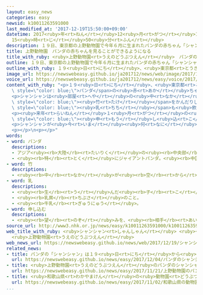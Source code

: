 ```yaml
---
layout: easy_news
categories: easy
newsid: k10011263591000
last_modified_at: '2017-12-19T15:50:00+09:00'
datetime: 2017<ruby>年<rt>ねん</rt></ruby>12<ruby>月<rt>がつ</rt></ruby>19<ruby>日<rt>にち</rt></ruby>
  15<ruby>時<rt>じ</rt></ruby>50<ruby>分<rt>ふん</rt></ruby>
description: １９日、東京都の上野動物園で今年６月に生まれたパンダの赤ちゃん「シャンシャン」を見ることができるようになりました。
title: 上野動物園　パンダの赤ちゃんを見ることができるようになる
title_with_ruby: <ruby>上野動物園<rt>うえのどうぶつえん</rt></ruby>　パンダの<ruby>赤<rt>あか</rt></ruby>ちゃんを<ruby>見<rt>み</rt></ruby>ることができるようになる
outline: １９日、東京都の上野動物園で今年６月に生まれたパンダの赤ちゃん「シャンシャン」を見ることができるようになりました。
outline_with_ruby: １９<ruby>日<rt>にち</rt></ruby>、<ruby>東京都<rt>とうきょうと</rt></ruby>の<ruby>上野動物園<rt>うえのどうぶつえん</rt></ruby>で<ruby>今年<rt>ことし</rt></ruby>６<ruby>月<rt>がつ</rt></ruby>に<ruby>生<rt>う</rt></ruby>まれたパンダの<ruby>赤<rt>あか</rt></ruby>ちゃん「シャンシャン」を<ruby>見<rt>み</rt></ruby>ることができるようになりました。
image_url: https://newswebeasy.github.io/ja201712/news/web/image/2017/12/19/K10011263591_1712191006_1712191007_01_03.jpg
voice_url: https://newswebeasy.github.io/ja201712/news/easy/voice/2017/12/19/k10011263591000.mp3
content_with_ruby: "<p>１９<ruby>日<rt>にち</rt></ruby>、<ruby>東京都<rt>とうきょうと</rt></ruby>の<ruby>上野動物園<rt>うえのどうぶつえん</rt></ruby>で<ruby>今年<rt>ことし</rt></ruby>６<ruby>月<rt>がつ</rt></ruby>に<ruby>生<rt>う</rt></ruby>まれた<span\
  \ style=\"color: blue;\">パンダ</span>の<ruby>赤<rt>あか</rt></ruby>ちゃん「シャンシャン」を<ruby>見<rt>み</rt></ruby>ることができるようになりました。</p>\n\
  <p>シャンシャンは<ruby>部屋<rt>へや</rt></ruby>の<ruby>中<rt>なか</rt></ruby>で<ruby>木<rt>き</rt></ruby>に<ruby>登<rt>のぼ</rt></ruby>ったり、<span\
  \ style=\"color: blue;\"><ruby>竹<rt>たけ</rt></ruby></span>をかんだりしていました。お<ruby>母<rt>かあ</rt></ruby>さんの<span\
  \ style=\"color: blue;\"><ruby>乳<rt>ちち</rt></ruby></span>も<ruby>飲<rt>の</rt></ruby>んでいて、<ruby>見<rt>み</rt></ruby>に<ruby>来<rt>き</rt></ruby>た<ruby>人<rt>ひと</rt></ruby>たちは<ruby>喜<rt>よろこ</rt></ruby>んで<ruby>写真<rt>しゃしん</rt></ruby>を<ruby>撮<rt>と</rt></ruby>っていました。５<ruby>歳<rt>さい</rt></ruby>の<ruby>男<rt>おとこ</rt></ruby>の<ruby>子<rt>こ</rt></ruby>は「かぜをひかないで、<ruby>元気<rt>げんき</rt></ruby>に<ruby>大<rt>おお</rt></ruby>きくなってほしいです」と<ruby>話<rt>はな</rt></ruby>していました。</p>\n\
  <p><ruby>来年<rt>らいねん</rt></ruby>１<ruby>月<rt>がつ</rt></ruby>の<ruby>終<rt>お</rt></ruby>わりまでは１<ruby>日<rt>にち</rt></ruby>に２０００<ruby>人<rt>にん</rt></ruby>ぐらいがシャンシャンを<ruby>見<rt>み</rt></ruby>ることができます。１９<ruby>日<rt>にち</rt></ruby>は４６<ruby>倍<rt>ばい</rt></ruby>の<ruby>人<rt>ひと</rt></ruby>が<span\
  \ style=\"color: blue;\"><ruby>申<rt>もう</rt></ruby>し<ruby>込<rt>こ</rt></ruby>み</span>ました。</p>\n\
  <p>シャンシャンが<ruby>今<rt>いま</rt></ruby><ruby>何<rt>なに</rt></ruby>をしているか、インターネットでも<ruby>見<rt>み</rt></ruby>ることができます。</p>\n\
  <p></p>\n<p></p>"
words:
- word: パンダ
  descriptions:
  - アジア<ruby><rb>大陸</rb><rt>たいりく</rt></ruby>の<ruby><rb>中央部</rb><rt>ちゅうおうぶ</rt></ruby>にすむけもの。ジャイアントパンダとレッサーパンダがいる。
  - <ruby><rb>特</rb><rt>とく</rt></ruby>にジャイアントパンダ。<ruby><rb>中国西部</rb><rt>ちゅうごくせいぶ</rt></ruby>の<ruby><rb>山地</rb><rt>さんち</rt></ruby>にすむ。<ruby><rb>体</rb><rt>からだ</rt></ruby>は<ruby><rb>白</rb><rt>しろ</rt></ruby>と<ruby><rb>黒</rb><rt>くろ</rt></ruby>に<ruby><rb>色分</rb><rt>いろわ</rt></ruby>けされて、<ruby><rb>顔</rb><rt>かお</rt></ruby>つきや<ruby><rb>動作</rb><rt>どうさ</rt></ruby>がかわいい。
- word: 竹
  descriptions:
  - <ruby><rb>中</rb><rt>なか</rt></ruby>が<ruby><rb>空</rb><rt>から</rt></ruby>の<ruby><rb>茎</rb><rt>くき</rt></ruby>に、<ruby><rb>節</rb><rt>ふし</rt></ruby>のある<ruby><rb>植物</rb><rt>しょくぶつ</rt></ruby>。<ruby><rb>日用品</rb><rt>にちようひん</rt></ruby>や、<ruby><rb>細工物</rb><rt>さいくもの</rt></ruby>などに<ruby><rb>使</rb><rt>つか</rt></ruby>う。<ruby><rb>若</rb><rt>わか</rt></ruby>い<ruby><rb>芽</rb><rt>め</rt></ruby>を「たけのこ」という。
- word: 乳
  descriptions:
  - <ruby><rb>生</rb><rt>う</rt></ruby>んだ<ruby><rb>子</rb><rt>こ</rt></ruby>に<ruby><rb>飲</rb><rt>の</rt></ruby>ませるために、<ruby><rb>母親</rb><rt>ははおや</rt></ruby>の<ruby><rb>乳房</rb><rt>ちぶさ</rt></ruby>から<ruby><rb>出</rb><rt>で</rt></ruby>る、<ruby><rb>白</rb><rt>しろ</rt></ruby>い<ruby><rb>色</rb><rt>いろ</rt></ruby>のしる。
  - <ruby><rb>乳房</rb><rt>ちぶさ</rt></ruby>のこと。
  - <ruby><rb>牛乳</rb><rt>ぎゅうにゅう</rt></ruby>。
- word: 申し込む
  descriptions:
  - <ruby><rb>望</rb><rt>のぞ</rt></ruby>みを、<ruby><rb>相手</rb><rt>あいて</rt></ruby>に<ruby><rb>伝</rb><rt>つた</rt></ruby>える。<ruby><rb>申</rb><rt>もう</rt></ruby>し<ruby><rb>入</rb><rt>い</rt></ruby>れる。
source_url: http://www3.nhk.or.jp/news/easy/k10011263591000/k10011263591000.html
web_title_with_ruby: <ruby>シャンシャン<rt>しゃんしゃん</rt></ruby> <ruby>一般<rt>いっぱん</rt></ruby><ruby>公開<rt>こうかい</rt></ruby><ruby>始<rt>はじ</rt></ruby>まる
  <ruby>上野動物園<rt>うえのどうぶつえん</rt></ruby>
web_news_url: https://newswebeasy.github.io/news/web/2017/12/19/シャンシャン-一般公開始まる-上野動物園
related_news:
- title: パンダの「シャンシャン」は１９<ruby>日<rt>にち</rt></ruby>から<ruby>見<rt>み</rt></ruby>ることができる
  url: https://newswebeasy.github.io/news/easy/2017/12/04/パンダのシャンシャンは19日から見ることができる
- title: <ruby>上野動物園<rt>うえのどうぶつえん</rt></ruby>のパンダのシャンシャンが１０ｋｇ<ruby>以上<rt>いじょう</rt></ruby>になる
  url: https://newswebeasy.github.io/news/easy/2017/11/21/上野動物園のパンダのシャンシャンが10kg以上になる
- title: <ruby>和歌山県<rt>わかやまけん</rt></ruby>の<ruby>動物園<rt>どうぶつえん</rt></ruby>　３<ruby>匹<rt>びき</rt></ruby>のライオンの<ruby>赤<rt>あか</rt></ruby>ちゃんが<ruby>大<rt>おお</rt></ruby>きくなる
  url: https://newswebeasy.github.io/news/easy/2017/11/02/和歌山県の動物園-3匹のライオンの赤ちゃんが大きくなる
...
```

